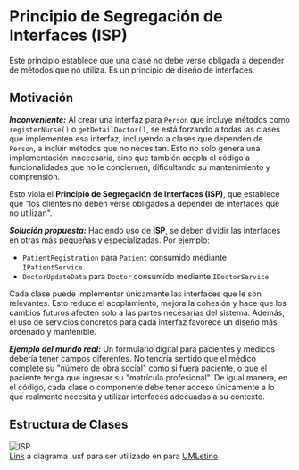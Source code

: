 # Principio de Segregación de Interfaces (ISP)
Este principio establece que una clase no debe verse obligada a depender de métodos que no utiliza. Es un principio de diseño de interfaces.

## Motivación
___Inconveniente:___ Al crear una interfaz para `Person` que incluye métodos como `registerNurse()` o `getDetailDoctor()`, se está forzando a todas las clases que implementen esa interfaz, incluyendo a clases que dependen de `Person`, a incluir métodos que no necesitan. Esto no solo genera una implementación innecesaria, sino que también acopla el código a funcionalidades que no le conciernen, dificultando su mantenimiento y comprensión.

Esto viola el **Principio de Segregación de Interfaces (ISP)**, que establece que "los clientes no deben verse obligados a depender de interfaces que no utilizan".

___Solución propuesta:___ Haciendo uso de **ISP**, se deben dividir las interfaces en otras más pequeñas y especializadas. Por ejemplo:
 - `PatientRegistration` para `Patient` consumido mediante `IPatientService`.
 - `DoctorUpdateData` para `Doctor` consumido mediante `IDoctorService`.

 Cada clase puede implementar únicamente las interfaces que le son relevantes. Esto reduce el acoplamiento, mejora la cohesión y hace que los cambios futuros afecten solo a las partes necesarias del sistema. Además, el uso de servicios concretos para cada interfaz favorece un diseño más ordenado y mantenible.

___Ejemplo del mundo real:___ Un formulario digital para pacientes y médicos debería tener campos diferentes. No tendría sentido que el médico complete su "número de obra social" como si fuera paciente, o que el paciente tenga que ingresar su "matrícula profesional". De igual manera, en el código, cada clase o componente debe tener acceso únicamente a lo que realmente necesita y utilizar interfaces adecuadas a su contexto.

## Estructura de Clases
![ISP](https://github.com/user-attachments/assets/8e60e250-ff6c-4551-a07c-e1d9f0662d0a)
<br>
[Link](https://drive.google.com/file/d/12eCh5WEeUfO96Ps1CraXcjpjb6NTQdlt/view?usp=sharing) a diagrama .uxf para ser utilizado en para [UMLetino](https://www.umletino.com/)

